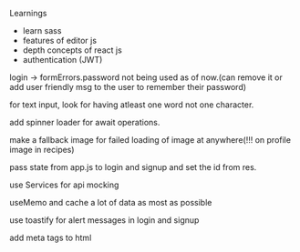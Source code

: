 Learnings
- learn sass
- features of editor js
- depth concepts of react js
- authentication (JWT)



login -> formErrors.password not being used as of now.(can remove it or add user friendly msg to the user to remember their password)

for text input, look for having atleast one word not one character.

add spinner loader for await operations.

make a fallback image for failed loading of image at anywhere(!!! on profile image in recipes)

pass state from app.js to login and signup and set the id from res.

use Services for api mocking 

useMemo and cache a lot of data as most as possible

<div className="user">
  <FaUserCircle size="2.5rem" />
  <FaAngleDown size="1rem" />
</div>

use toastify for alert messages in login and signup

add meta tags to html